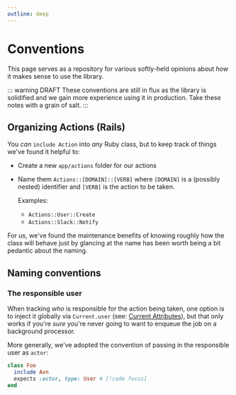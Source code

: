 ```yaml
---
outline: deep
---
```


# Conventions

This page serves as a repository for various softly-held opinions about _how_ it makes sense to use the library.

::: warning DRAFT
These conventions are still in flux as the library is solidified and we gain more experience using it in production. Take these notes with a grain of salt.
:::

## Organizing Actions (Rails)

You _can_ `include Action` into _any_ Ruby class, but to keep track of things we've found it helpful to:

  * Create a new `app/actions` folder for our actions
  * Name them `Actions::[DOMAIN]::[VERB]` where `[DOMAIN]` is a (possibly nested) identifier and `[VERB]` is the action to be taken.

    Examples:
      * `Actions::User::Create`
      * `Actions::Slack::Notify`

For us, we've found the maintenance benefits of knowing roughly how the class will behave just by glancing at the name has been worth being a bit pedantic about the naming.

## Naming conventions

### The responsible user
When tracking _who_ is responsible for the action being taken, one option is to inject it globally via `Current.user` (see: [Current Attributes](https://api.rubyonrails.org/classes/ActiveSupport/CurrentAttributes.html)), but that only works if you're _sure_ you're never going to want to enqueue the job on a background processor.

More generally, we've adopted the convention of passing in the responsible user as `actor`:

  ```ruby
  class Foo
    include Axn
    expects :actor, type: User # [!code focus]
  end
  ```
